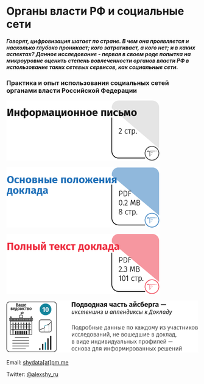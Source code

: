 # Органы власти РФ и социальные сети

__*Говорят, цифровизация шагает по стране. В чем она проявляется и насколько глубоко проникает; кого затрагивает, а кого нет; и в каких аспектах?
Данное исследование - первая в своем роде попытка на микроуровне оценить степень вовлеченности органов власти РФ в использование таких сетевых сервисов, как социальные сети.*__

### Практика и опыт использования социальных сетей органами власти Российской Федерации

<a href="https://github.com/shydata/govnets/blob/main/press-release.md"><img src="https://github.com/shydata/govnets/blob/main/_pr-rel.png" alt="Информационное письмо, 11.11.2020"></a>

<a href="https://github.com/shydata/govnets/blob/main/govnetsreport-2020-alexshy-EXECUTIVESUMMARY.pdf"><img src="https://github.com/shydata/govnets/blob/main/_exec-summ.png" alt="Основные положения доклада"></a>

<a href="https://github.com/shydata/govnets/blob/main/govnetsreport-2020-alexshy-FULLREPORT.pdf"><img src="https://github.com/shydata/govnets/blob/main/_full-rep.png" alt="Полный текст доклада"></a>

<a href="mailto:shydata@pm.me"><img src="https://github.com/shydata/govnets/blob/main/_extensions.png" alt="Индивидуальные профили участников исследования"></a>

Email: [shydata[at]pm.me](mailto:shydata@pm.me)

Twitter: [@alexshy_ru](https://twitter.com/alexshy_ru)
